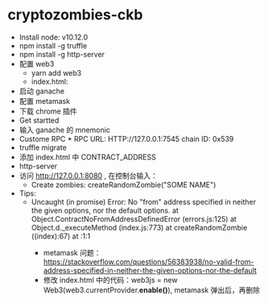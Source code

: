 # cryptozombies-ckb

* Install node: v10.12.0
* npm install -g truffle
* npm install -g http-server
* 配置 web3
	* yarn add web3
	* index.html: <script src="https://unpkg.com/web3@latest/dist/web3.min.js"></script> 
* 启动 ganache
* 配置 metamask
 * 下载 chrome 插件
 * Get startted 
 * 输入 ganache 的 mnemonic
 * Custome RPC
 		* RPC URL: HTTP://127.0.0.1:7545 chain ID: 0x539
* truffle migrate
* 添加 index.html 中 CONTRACT_ADDRESS
* http-server
* 访问 http://127.0.0.1:8080 , 在控制台输入：
	* Create zombies: createRandomZombie("SOME NAME")
* Tips:
    * Uncaught (in promise) Error: No "from" address specified in neither the given options, nor the default options.
    at Object.ContractNoFromAddressDefinedError (errors.js:125)
    at Object.d._executeMethod (index.js:773)
    at createRandomZombie ((index):67)
    at <anonymous>:1:1
        * metamask 问题：https://stackoverflow.com/questions/56383938/no-valid-from-address-specified-in-neither-the-given-options-nor-the-default
        * 修改 index.html 中的代码：web3js = new Web3(web3.currentProvider.**enable()**), metamask 弹出后，再删除


